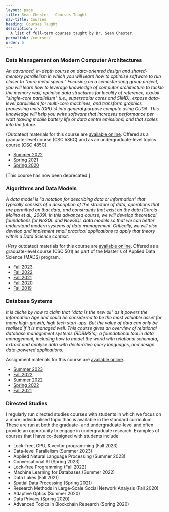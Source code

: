 ```yaml
---
layout: page
title: Sean Chester - Courses Taught
nav-title: Courses
heading: Courses Taught
description: > 
  A list of full-term courses taught by Dr. Sean Chester.
permalink: /courses/
order: 5
---
```



### Data Management on Modern Computer Architectures

_An advanced, in-depth course on data-oriented design and shared-memory parallelism in which you will learn how to optimise software to run closer to "bare metal speed." Focusing on a semester-long group project, you will learn how to leverage knowledge of computer architecture to tackle the memory wall, optimise data structures for locality of reference, exploit "single-core parallelism" (i.e., superscalar cores and SIMD), expose data-level parallelism for multi-core machines, and transform graphics processing units (GPU's) into general purpose compute using CUDA. This knowledge will help you write software that increases performance per watt (saving mobile battery life or data centre emissions) and that scales into the future._

(Outdated) materials for this course are [available online](https://github.com/sean-chester/exploiting-modern-hardware). Offered as a graduate-level course (CSC 586C) and as an undergraduate-level topics course (CSC 485C).

 * [Summer 2022](http://heat.csc.uvic.ca/coview/course/2022051/CSC586C)
 * [Spring 2021](http://heat.csc.uvic.ca/coview/course/2021011/CSC586C)
 * [Spring 2020](http://heat.csc.uvic.ca/coview/course/2020011/CSC586C)

[This course has now been deprecated.]

### Algorithms and Data Models

_A data model is "a notation for describing data or information" that typically consists of a description of the structure of data, operations that are permitted on that data, and constraints that exist on the data (Garcia-Molina et al., 2009). In this advanced course, we will develop theoretical foundations for NoSQL and NewSQL data models so that we can better understand modern systems of data management. Critically, we will also develop and implement small practical applications to apply that theory within a Data Science context._

(*Very* outdated) materials for this course are [available online](https://github.com/sean-chester/data-models-for-data-science/). Offered as a graduate-level course (CSC 501) as part of the Master's of Applied Data Science (MADS) program.

 * [Fall 2023](http://heat.csc.uvic.ca/coview/course/2023091/CSC501)
 * [Fall 2022](http://heat.csc.uvic.ca/coview/course/2022091/CSC501)
 * [Fall 2021](http://heat.csc.uvic.ca/coview/course/2021091/CSC501)
 * [Fall 2020](http://heat.csc.uvic.ca/coview/course/2020091/CSC501)
 * [Fall 2019](http://heat.csc.uvic.ca/coview/course/2019091/CSC501)


### Database Systems

_It is cliche by now to claim that "data is the new oil" as it powers the Information Age and could be considered to be the most valuable asset for many high-growth, high tech start-ups. But the value of data can only be realised if it is managed well. This course gives an overview of relational database management systems (RDBMS's), a foundational tool in data management, including how to model the world with relational schemata, extract and analyse data with declarative query languages, and design data-powered applications._

Assignment materials for this course are [available online](https://github.com/sean-chester/relational-databases).

 * [Summer 2023](https://heat.csc.uvic.ca/coview/course/2023051/CSC370)
 * [Fall 2022](https://heat.csc.uvic.ca/coview/course/2022091/CSC370)
 * [Summer 2022](https://heat.csc.uvic.ca/coview/course/2022051/CSC370)
 * [Spring 2022](https://heat.csc.uvic.ca/coview/course/2022011/CSC370)
 * [Fall 2021](https://heat.csc.uvic.ca/coview/course/2021091/CSC370)


### Directed Studies

I regularly run directed studies courses with students in which we focus on a more individualised topic than is available in the standard curriculum. These are run at both the graduate- and undergraduate-level and often provide an opportunity to engage in undergraduate research. Examples of courses that I have co-designed with students include:

 * Lock-free, GPU, & vector programming (Fall 2023)
 * Data-level Parallelism (Summer 2023)
 * Applied Natural Language Processing (Summer 2023)
 * Conversational AI (Spring 2023)
 * Lock-free Programming (Fall 2022)
 * Machine Learning for Databases (Summer 2022)
 * Data Lakes (Fall 2021)
 * Spatial Data Processing (Spring 2021)
 * Research Methods in Large-Scale Social Network Analysis (Fall 2020)
 * Adaptive Optics (Summer 2020)
 * Data Privacy (Spring 2020)
 * Advanced Topics in Blockchain Research (Spring 2020)
